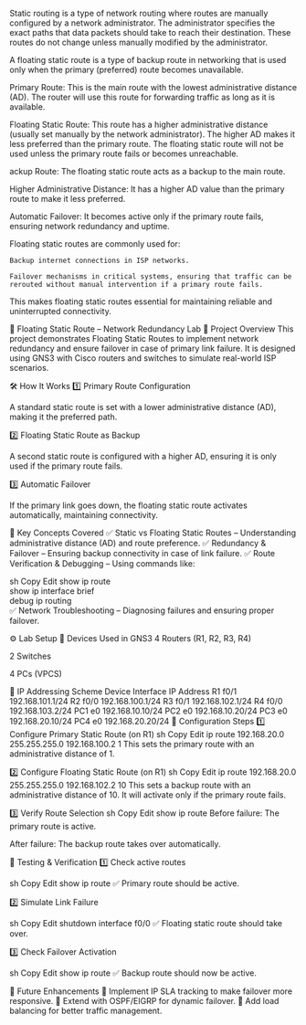 Static routing is a type of network routing where routes are manually configured by a network administrator. The administrator specifies the exact paths that data packets should take to reach their destination. These routes do not change unless manually modified by the administrator.

A floating static route is a type of backup route in networking that is used only when the primary (preferred) route becomes unavailable.

Primary Route: This is the main route with the lowest administrative distance (AD). The router will use this route for forwarding traffic as long as it is available.

Floating Static Route: This route has a higher administrative distance (usually set manually by the network administrator). The higher AD makes it less preferred than the primary route. The floating static route will not be used unless the primary route fails or becomes unreachable.

ackup Route: The floating static route acts as a backup to the main route.

Higher Administrative Distance: It has a higher AD value than the primary route to make it less preferred.

Automatic Failover: It becomes active only if the primary route fails, ensuring network redundancy and uptime.

Floating static routes are commonly used for:

    Backup internet connections in ISP networks.

    Failover mechanisms in critical systems, ensuring that traffic can be rerouted without manual intervention if a primary route fails.

This makes floating static routes essential for maintaining reliable and uninterrupted connectivity.


🚀 Floating Static Route – Network Redundancy Lab
📌 Project Overview
This project demonstrates Floating Static Routes to implement network redundancy and ensure failover in case of primary link failure. It is designed using GNS3 with Cisco routers and switches to simulate real-world ISP scenarios.

🛠 How It Works
1️⃣ Primary Route Configuration

A standard static route is set with a lower administrative distance (AD), making it the preferred path.

2️⃣ Floating Static Route as Backup

A second static route is configured with a higher AD, ensuring it is only used if the primary route fails.

3️⃣ Automatic Failover

If the primary link goes down, the floating static route activates automatically, maintaining connectivity.

📖 Key Concepts Covered
✅ Static vs Floating Static Routes – Understanding administrative distance (AD) and route preference.
✅ Redundancy & Failover – Ensuring backup connectivity in case of link failure.
✅ Route Verification & Debugging – Using commands like:

sh
Copy
Edit
show ip route  
show ip interface brief  
debug ip routing  
✅ Network Troubleshooting – Diagnosing failures and ensuring proper failover.

⚙️ Lab Setup
🔹 Devices Used in GNS3
4 Routers (R1, R2, R3, R4)

2 Switches

4 PCs (VPCS)

🔹 IP Addressing Scheme
Device	Interface	IP Address
R1	f0/1	192.168.101.1/24
R2	f0/0	192.168.100.1/24
R3	f0/1	192.168.102.1/24
R4	f0/0	192.168.103.2/24
PC1	e0	192.168.10.10/24
PC2	e0	192.168.10.20/24
PC3	e0	192.168.20.10/24
PC4	e0	192.168.20.20/24
🔧 Configuration Steps
1️⃣ Configure Primary Static Route (on R1)
sh
Copy
Edit
ip route 192.168.20.0 255.255.255.0 192.168.100.2 1
This sets the primary route with an administrative distance of 1.

2️⃣ Configure Floating Static Route (on R1)
sh
Copy
Edit
ip route 192.168.20.0 255.255.255.0 192.168.102.2 10
This sets a backup route with an administrative distance of 10. It will activate only if the primary route fails.

3️⃣ Verify Route Selection
sh
Copy
Edit
show ip route
Before failure: The primary route is active.

After failure: The backup route takes over automatically.

🎯 Testing & Verification
1️⃣ Check active routes

sh
Copy
Edit
show ip route
✅ Primary route should be active.

2️⃣ Simulate Link Failure

sh
Copy
Edit
shutdown interface f0/0
✅ Floating static route should take over.

3️⃣ Check Failover Activation

sh
Copy
Edit
show ip route
✅ Backup route should now be active.

📌 Future Enhancements
🔹 Implement IP SLA tracking to make failover more responsive.
🔹 Extend with OSPF/EIGRP for dynamic failover.
🔹 Add load balancing for better traffic management.

